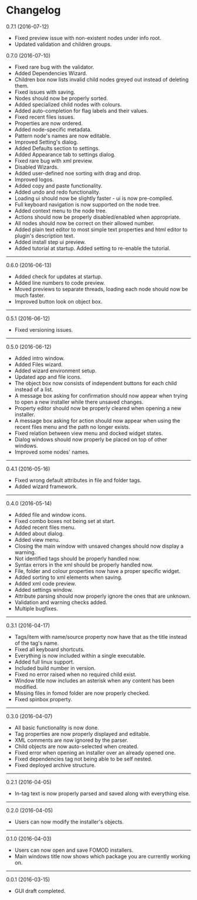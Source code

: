 # Changelog

0.7.1 (2016-07-12)

* Fixed preview issue with non-existent nodes under info root.
* Updated validation and children groups.

0.7.0 (2016-07-10)

* Fixed rare bug with the validator.
* Added Dependencies Wizard.
* Children box now lists invalid child nodes greyed out instead of deleting them.
* Fixed issues with saving.
* Nodes should now be properly sorted.
* Added specialized child nodes with colours.
* Added auto-completion for flag labels and their values.
* Fixed recent files issues.
* Properties are now ordered.
* Added node-specific metadata.
* Pattern node's names are now editable.
* Improved Setting's dialog.
* Added Defaults section to settings.
* Added Appearance tab to settings dialog.
* Fixed rare bug with xml preview.
* Disabled Wizards.
* Added user-defined noe sorting with drag and drop.
* Improved logos.
* Added copy and paste functionality. 
* Added undo and redo functionality.
* Loading ui should now be slightly faster - ui is now pre-compiled.
* Full keyboard navigation is now supported on the node tree.
* Added context menu to the node tree.
* Actions should now be properly disabled/enabled when appropriate.
* All nodes should now be correct on their allowed number.
* Added plain text editor to most simple text properties and html editor to plugin's description text.
* Added install step ui preview.
* Added tutorial at startup. Added setting to re-enable the tutorial.

----------------------------------

0.6.0 (2016-06-13)

* Added check for updates at startup.
* Added line numbers to code preview.
* Moved previews to separate threads, loading each node should now be much faster.
* Improved button look on object box.

----------------------------------

0.5.1 (2016-06-12)

* Fixed versioning issues.

----------------------------------

0.5.0 (2016-06-12)

* Added intro window.
* Added Files wizard.
* Added wizard environment setup.
* Updated app and file icons.
* The object box now consists of independent buttons for each child instead of a list.
* A message box asking for confirmation should now appear when trying to open a new installer while there unsaved changes.
* Property editor should now be properly cleared when opening a new installer.
* A message box asking for action should now appear when using the recent files menu and the path no longer exists.
* Fixed relation between view menu and docked widget states.
* Dialog windows should now properly be placed on top of other windows.
* Improved some nodes' names.

----------------------------------

0.4.1 (2016-05-16)

* Fixed wrong default attributes in file and folder tags.
* Added wizard framework.

----------------------------------

0.4.0 (2016-05-14)

* Added file and window icons.
* Fixed combo boxes not being set at start.
* Added recent files menu.
* Added about dialog.
* Added view menu.
* Closing the main window with unsaved changes should now display a warning.
* Not identified tags should be properly handled now.
* Syntax errors in the xml should be properly handled now.
* File, folder and colour properties now have a proper specific widget.
* Added sorting to xml elements when saving.
* Added xml code preview.
* Added settings window.
* Attribute parsing should now properly ignore the ones that are unknown.
* Validation and warning checks added.
* Multiple bugfixes.

----------------------------------

0.3.1 (2016-04-17)

* Tags/item with name/source property now have that as the title instead of the tag's name.
* Fixed all keyboard shortcuts.
* Everything is now included within a single executable.
* Added full linux support.
* Included build number in version.
* Fixed no error raised when no required child exist.
* Window title now includes an asterisk when any content has been modified.
* Missing files in fomod folder are now properly checked.
* Fixed spinbox property.

----------------------------------

0.3.0 (2016-04-07)

* All basic functionality is now done.
* Tag properties are now properly displayed and editable.
* XML comments are now ignored by the parser.
* Child objects are now auto-selected when created.
* Fixed error when opening an installer over an already opened one.
* Fixed dependencies tag not being able to be self nested.
* Fixed deployed archive structure.

----------------------------------

0.2.1 (2016-04-05)

* In-tag text is now properly parsed and saved along with everything else.

----------------------------------

0.2.0 (2016-04-05)

* Users can now modify the installer's objects.

----------------------------------

0.1.0 (2016-04-03)

* Users can now open and save FOMOD installers.
* Main windows title now shows which package you are currently working on.

----------------------------------

0.0.1 (2016-03-15)

* GUI draft completed.
